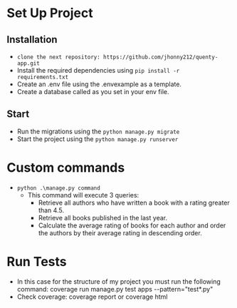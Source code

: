 # Set Up Project

## Installation

- `clone the next repository: https://github.com/jhonny212/quenty-app.git`
- Install the required dependencies using `pip install -r requirements.txt`
- Create an .env file using the .envexample as a template.
- Create a database called as you set in your env file.

## Start
- Run the migrations using the `python manage.py migrate`
- Start the project using the `python manage.py runserver`

# Custom commands
- `python .\manage.py command`
    - This command will execute 3 queries:
        - Retrieve all authors who have written a book with a rating greater than 4.5.
        - Retrieve all books published in the last year.
        - Calculate the average rating of books for each author and order the authors by their average rating in descending order.

# Run Tests
- In this case for the structure of my project you must run the following command: coverage run manage.py test apps --pattern="test*.py"
- Check coverage: coverage report or coverage html
